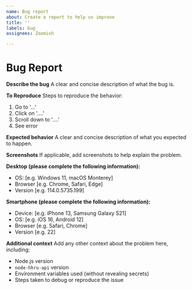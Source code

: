```yaml
---
name: Bug report
about: Create a report to help us improve
title: ''
labels: bug
assignees: Zoomish

---
```


# Bug Report

**Describe the bug**
A clear and concise description of what the bug is.

**To Reproduce**
Steps to reproduce the behavior:

1. Go to '...'
2. Click on '....'
3. Scroll down to '....'
4. See error

**Expected behavior**
A clear and concise description of what you expected to happen.

**Screenshots**
If applicable, add screenshots to help explain the problem.

**Desktop (please complete the following information):**

* OS: \[e.g. Windows 11, macOS Monterey]
* Browser \[e.g. Chrome, Safari, Edge]
* Version \[e.g. 114.0.5735.199]

**Smartphone (please complete the following information):**

* Device: \[e.g. iPhone 13, Samsung Galaxy S21]
* OS: \[e.g. iOS 16, Android 12]
* Browser \[e.g. Safari, Chrome]
* Version \[e.g. 22]

**Additional context**
Add any other context about the problem here, including:

* Node.js version
* `node-hhru-api` version
* Environment variables used (without revealing secrets)
* Steps taken to debug or reproduce the issue
